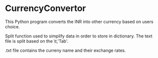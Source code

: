 # CurrencyConvertor
This Python program converts the INR into other currency based on users choice. 

Split function used to simplify data in order to store in dictionary.
The text file is split based on the \t,'Tab'.

.txt file contains the curreny name and their exchange rates.
